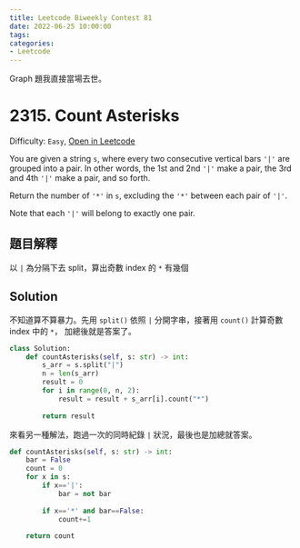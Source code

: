```yaml
---
title: Leetcode Biweekly Contest 81
date: 2022-06-25 10:00:00
tags:
categories:
- Leetcode
---
```


Graph 題我直接當場去世。

<!-- more -->

# 2315. Count Asterisks

Difficulty: `Easy`, [Open in Leetcode](https://leetcode.com/contest/biweekly-contest-81/problems/count-asterisks/)

You are given a string `s`, where every two consecutive vertical bars `'|'` are grouped into a pair. In other words, the 1st and 2nd `'|'` make a pair, the 3rd and 4th `'|'` make a pair, and so forth.

Return the number of `'*'` in `s`, excluding the `'*'` between each pair of `'|'`.

Note that each `'|'` will belong to exactly one pair.

## 題目解釋

以 `|` 為分隔下去 split，算出奇數 index 的  `*` 有幾個

## Solution

不知道算不算暴力。先用 `split()` 依照 `|` 分開字串，接著用 `count()` 計算奇數 index 中的 `*`，
加總後就是答案了。

```python
class Solution:
    def countAsterisks(self, s: str) -> int:
        s_arr = s.split("|")
        n = len(s_arr)
        result = 0
        for i in range(0, n, 2):
            result = result + s_arr[i].count("*")
            
        return result
```

來看另一種解法，跑過一次的同時紀錄 `|` 狀況，最後也是加總就答案。

```python
def countAsterisks(self, s: str) -> int:
    bar = False
    count = 0
    for x in s:
        if x=='|':
            bar = not bar
                
        if x=='*' and bar==False:
            count+=1
            
    return count
```